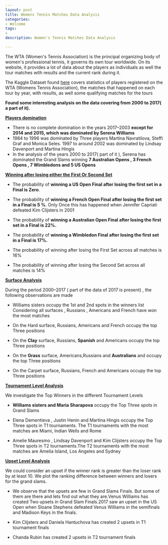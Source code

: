 ```yaml
---
layout: post
title: Womens Tennis Matches Data Analysis
categories: 
- Welcome
tags:
- 
description: Women's Tennis Matches Data Analysis    

---         
```

The WTA (Women's Tennis Association) is the principal organizing body of women's professional tennis, it governs its own tour worldwide. On its website, it provides a lot of data about the players as individuals as well the tour matches with results and the current rank during it.          

The Kaggle Dataset found [here](https://www.kaggle.com/joaoevangelista/wta-matches-and-rankings) covers statistics of players registered on the WTA (Womens Tennis Association), the matches that happened on each tour by year, with results, as well some qualifying matches for the tours    

**Found some interesting analysis on the data covering from 2000 to 2017( a part of it).**       

<u>
  <b>Players domination</b>
</u>

* There is no complete domination in the years 2017–2003 **except for 2014 and 2015, which was dominated by Serena Williams**                       
* 1984 to 1996 was dominated by Three players Martina Navratilova, Steffi Graf and Monica Seles. 1997 to around 2002 was dominated by Lindsay Davenport and Martina Hingis            
* In the analysis of the years 2000 to 2017( part of it ), Serena has dominated the Grand Slams winning **7 Australian Opens , 3 French Opens , 7 Wimbledons and 5 US Opens**            

    
<u>
  <b>Winning after losing either the First Or Second Set</b>
</u>

* The probability of **winning a US Open Final after losing the first set in a Final is Zero**.            

* The probability of **winning a French Open Final after losing the first set in a Final is 5 %**. Only Once this has happened when Jennifer Capriati defeated Kim Clijsters in 2001         

* The probability of **winning a Australian Open Final after losing the first set in a Final is 22%.**          

* The probability of **winning a Wimbledon Final after losing the first set in a Final is 17%.**          

* The probability of winning after losing the First Set across all matches is 16%            

* The probability of winning after losing the Second Set across all matches is 14%

<u>
  <b>Surface Analysis</b>
</u>
       

During the period 2000–2017 ( part of the data of 2017 is present) , the following observations are made               

* Williams sisters occupy the 1st and 2nd spots in the winners list
Considering all surfaces , Russians , Americans and French have won the most matches            

* On the Hard surface, Russians, Americans and French occupy the top Three positions            

* On the **Clay** surface, Russians, **Spanish** and Americans occupy the top Three positions          

* On the **Grass** surface, Americans,Russians and **Australians** and occupy the top Three positions            

* On the Carpet surface, Russians, French and Americans occupy the top Three positions                    

<u>
  <b>Tournament Level Analysis</b>
</u>

We investigate the Top Winners in the different Tournament Levels         

* **Williams sisters and Maria Sharapova**  occupy the Top Three spots in Grand Slams        

* Elena Dementieva , Justin Henin and Martina Hingis occupy the Top Three spots in T1 tournaments. The T1 tournaments with the most matches are Miami, Indian Wells and Rome           

* Amelie Mauresmo , Lindsay Davenport and Kim Clijsters occupy the Top Three spots in T2 tournaments.The T2 tournaments with the most matches are Amelia Island, Los Angeles and Sydney            

<u>
  <b>Upset Level Analysis</b>
</u>


We could consider an upset if the winner rank is greater than the loser rank by at least 10. We plot the ranking difference between winners and losers for the grand slams.               

* We observe that the upsets are few in Grand Slams Finals. But some of them are there and lets find out what they are.Venus Williams has created Two upsets in Grand Slam Finals.2017 saw an upset in the US Open when Sloane Stephens defeated Venus Williams in the semifinals and Madison Keys in the finals.             

* Kim Clijsters and Daniela Hantuchova has created 2 upsets in T1 tournament finals           

* Chanda Rubin has created 2 upsets in T2 tournament finals              



